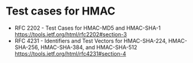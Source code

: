 # Test cases for HMAC

- RFC 2202 - Test Cases for HMAC-MD5 and HMAC-SHA-1
 https://tools.ietf.org/html/rfc2202#section-3
- RFC 4231 - Identifiers and Test Vectors for HMAC-SHA-224, HMAC-SHA-256, HMAC-SHA-384, and HMAC-SHA-512
 https://tools.ietf.org/html/rfc4231#section-4
